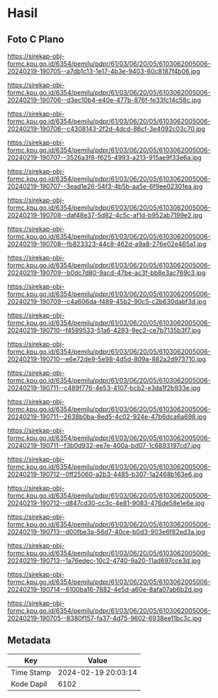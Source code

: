 # Hasil

## Foto C Plano

https://sirekap-obj-formc.kpu.go.id/6354/pemilu/pdpr/61/03/06/20/05/6103062005006-20240219-190705--a7db1c13-1e17-4b3e-9403-60c8187f4b06.jpg

https://sirekap-obj-formc.kpu.go.id/6354/pemilu/pdpr/61/03/06/20/05/6103062005006-20240219-190706--d3ec10b4-e40e-477b-876f-fe33fc14c58c.jpg

https://sirekap-obj-formc.kpu.go.id/6354/pemilu/pdpr/61/03/06/20/05/6103062005006-20240219-190706--c4308143-2f2d-4dcd-86cf-3e4092c03c70.jpg

https://sirekap-obj-formc.kpu.go.id/6354/pemilu/pdpr/61/03/06/20/05/6103062005006-20240219-190707--3526a3f8-f625-4993-a213-915ae9f33e6a.jpg

https://sirekap-obj-formc.kpu.go.id/6354/pemilu/pdpr/61/03/06/20/05/6103062005006-20240219-190707--3ead1e26-54f3-4b5b-aa5e-6f9ee02301ea.jpg

https://sirekap-obj-formc.kpu.go.id/6354/pemilu/pdpr/61/03/06/20/05/6103062005006-20240219-190708--daf48e37-5d82-4c5c-af1d-b952ab7199e2.jpg

https://sirekap-obj-formc.kpu.go.id/6354/pemilu/pdpr/61/03/06/20/05/6103062005006-20240219-190708--fb823323-44c8-462d-a9a8-276e02e465a1.jpg

https://sirekap-obj-formc.kpu.go.id/6354/pemilu/pdpr/61/03/06/20/05/6103062005006-20240219-190709--b0dc7d80-9acd-47be-ac3f-bb8e3ac769c3.jpg

https://sirekap-obj-formc.kpu.go.id/6354/pemilu/pdpr/61/03/06/20/05/6103062005006-20240219-190709--c4a606da-f489-45b2-90c5-c2b630dabf3d.jpg

https://sirekap-obj-formc.kpu.go.id/6354/pemilu/pdpr/61/03/06/20/05/6103062005006-20240219-190710--f4599533-51a6-4293-9ec2-ce7b7135b3f7.jpg

https://sirekap-obj-formc.kpu.go.id/6354/pemilu/pdpr/61/03/06/20/05/6103062005006-20240219-190710--e6e72de9-5e98-4d5d-809a-882a2d973710.jpg

https://sirekap-obj-formc.kpu.go.id/6354/pemilu/pdpr/61/03/06/20/05/6103062005006-20240219-190711--c489f776-4e53-4107-bcb2-e3da1f2b933e.jpg

https://sirekap-obj-formc.kpu.go.id/6354/pemilu/pdpr/61/03/06/20/05/6103062005006-20240219-190711--2638b0ba-8ed5-4c02-924e-47b6dca6a698.jpg

https://sirekap-obj-formc.kpu.go.id/6354/pemilu/pdpr/61/03/06/20/05/6103062005006-20240219-190711--f3b0d932-ee7e-400a-bd07-1c6893197cd7.jpg

https://sirekap-obj-formc.kpu.go.id/6354/pemilu/pdpr/61/03/06/20/05/6103062005006-20240219-190712--0ff25060-a2b3-4485-b307-1a2468b163e6.jpg

https://sirekap-obj-formc.kpu.go.id/6354/pemilu/pdpr/61/03/06/20/05/6103062005006-20240219-190712--d847cd30-cc3c-4e81-9083-476de58e1e6e.jpg

https://sirekap-obj-formc.kpu.go.id/6354/pemilu/pdpr/61/03/06/20/05/6103062005006-20240219-190713--d00fbe3a-56d7-40ce-b0d3-903e6f82ed3a.jpg

https://sirekap-obj-formc.kpu.go.id/6354/pemilu/pdpr/61/03/06/20/05/6103062005006-20240219-190713--1a76edec-10c2-4740-9a20-11ad697cce3d.jpg

https://sirekap-obj-formc.kpu.go.id/6354/pemilu/pdpr/61/03/06/20/05/6103062005006-20240219-190714--6100ba16-7882-4e5d-a60e-8afa07ab6b2d.jpg

https://sirekap-obj-formc.kpu.go.id/6354/pemilu/pdpr/61/03/06/20/05/6103062005006-20240219-190705--8380f157-fa37-4d75-9602-6938ee11bc3c.jpg


## Metadata

| Key        | Value               |
| ---------- | ------------------- |
| Time Stamp | 2024-02-19 20:03:14 |
| Kode Dapil | 6102                |




